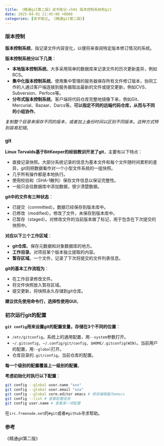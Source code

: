 ```yaml
---
title: 《精通git第二版》读书笔记·ch01 版本控制系统和git
date: 2025-04-01 21:45:00 +0800
categories: [读书笔记, 《精通git第二版》]
---
```


### 版本控制

**版本控制系统**，指记录文件内容变化，以便将来查阅特定版本修订情况的系统。

**版本控制系统分以下几类**：
- **本地版本控制系统**。大多采用简单的数据库来记录文件的历次更新差异，例如RCS。
- **集中化版本控制系统**。使用集中管理的服务器保存所有文件修订版本，协同工作的人通过客户端连接到服务器取出最新的文件或提交更新，例如CVS、Subversion、Perfoce等。
- **分布式版本控制系统**。客户端将代码仓库完整地镜像下来，例如Git、Mercurial、Bazaar、Darcs等。**可以指定不同的远端代码仓库，从而与不同的小组协作**。

*复制整个目录来保存不同的版本，或者加上备份时间以区别不同版本。这种方式特别容易犯错*。

### git

**Linux Torvalds基于BitKeeper的经验教训开发了git**，主要有以下特点：
- 直接记录快照。大部分系统记录的信息为基本文件和每个文件随时间累积的差异，git则把数据看作对一个小型文件系统的一组快照。
- 几乎所有操作都是本地执行。
- 使用校验和（SHA-1散列）保存文件信息以保证完整性。
- 一般只会往数据库中添加数据，很少清楚数据。

**git中的文件有三种状态**：
- 已提交（committed）。数据已经保存到版本库中。
- 已修改（modified）。修改了文件，未保存到版本库中。
- 已暂存（staged）。对修改文件的当前版本做了标记，用于包含在下次提交的快照中。

**对应以下三个工作区域**：
- **git仓库**。保存元数据和对象数据库的地方。
- **工作目录**。对项目某个版本独立提取的内容。
- **暂存区域**。一个文件，记录了下次将提交的文件列表信息。

**git的基本工作流程为**：
- 在工作目录修改文件。
- 将文件快照放入暂存区域。
- 提交更新，将快照永久存储到git仓库。

**建议优先使用命令行，选择性使用GUI**。

### 初次运行git的配置

**`git config`用来设置git的配置变量，存储在3个不同的位置**：
- `/etc/gitconfig`。系统上的通用配置，用`--system`参数打开。
- `~/.gitconfig, ~/.config/git/config, $HOME/.gitconfig(WIN)`。当前用户的配置，用`--global`打开。
- 仓库目录的`.git/config`。当前仓库的配置。

**每一个级别的配置覆盖上一级别的配置**。

**考虑初始化时执行以下配置**：

```bash
git config --global user.name "xxx"
git config --global user.email "xxx"
git config --global core.editor emacs # 修改编辑器为emacs
git config --list # 查看配置信息
git config user.name # 查看某一项配置
```

在`irc.freenode.net`的`#git`或者`#github`寻求帮助。

### 参考

《精通git第二版》
